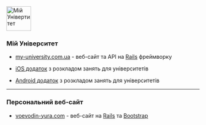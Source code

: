 <img src="/my-university.png" class="img-thumbnail" width="64" height="64" alt="Мій Універтитет">

### Мій Університет
* [my-university.com.ua][my-university] - веб-сайт та API на [Rails][rails] фреймворку [<i class="bi bi-github"></i>][my-university-server-rails]

* [iOS додаток][my-university-ios] з розкладом занять для університетів [<i class="bi bi-github"></i>][my-university-ios-source]

* [Android додаток][my-university-android] з розкладом занять для університетів [<i class="bi bi-github"></i>][my-university-android-source]
  
[my-university]: https://my-university.com.ua
[rails]: https://rubyonrails.org
[my-university-server-rails]: https://github.com/university-my/server-rails
  
[my-university-ios]: https://itunes.apple.com/ua/app/university-schedule/id1440425058
[my-university-ios-source]: https://github.com/university-my/ios
[my-university-android]: https://play.google.com/store/apps/details?id=ua.com.myuniversity
[my-university-android-source]: https://github.com/university-my/android
---

### Персональний веб-сайт
* [voevodin-yura.com][voevodin-yura] - веб-сайт на [Rails][rails] та [Bootstrap][bootstrap] [<i class="bi bi-github"></i>][blog]
  
[voevodin-yura]: https://voevodin-yura.com
[bootstrap]: https://getbootstrap.com
[blog]: https://github.com/yura-voevodin/blog-rails
